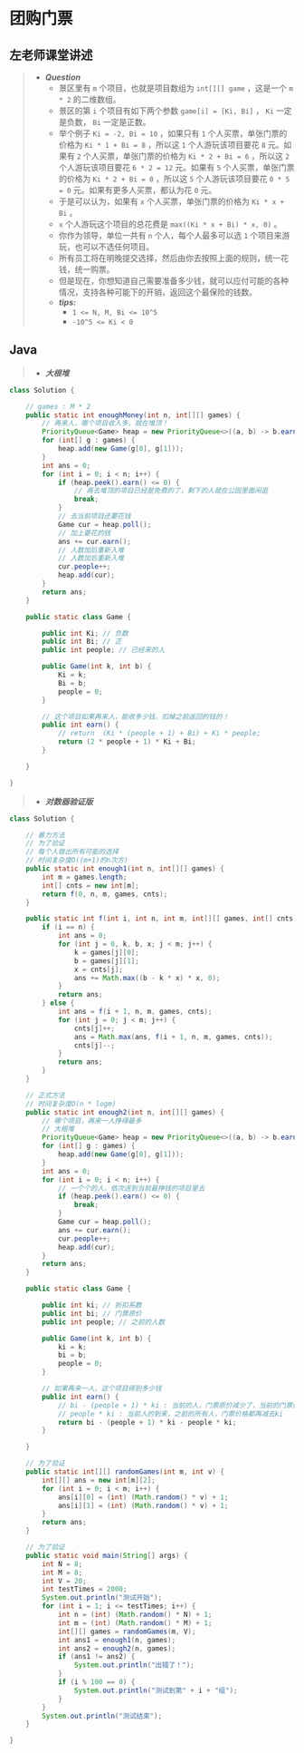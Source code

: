# 团购门票

## 左老师课堂讲述

> - ***Question***
>   - 景区里有 `m` 个项目，也就是项目数组为 `int[][] game` ，这是一个 `m * 2` 的二维数组。
>   - 景区的第 `i` 个项目有如下两个参数 `game[i] = [Ki, Bi]` ， `Ki` 一定是负数， `Bi` 一定是正数。
>   - 举个例子 `Ki = -2, Bi = 10` ，如果只有 `1` 个人买票，单张门票的价格为 `Ki * 1 + Bi = 8` ，所以这 `1` 个人游玩该项目要花 `8` 元。如果有 `2` 个人买票，单张门票的价格为 `Ki * 2 + Bi = 6` ，所以这 `2` 个人游玩该项目要花 `6 * 2 = 12` 元。如果有 `5` 个人买票，单张门票的价格为 `Ki * 2 + Bi = 0` ，所以这 `5` 个人游玩该项目要花 `0 * 5 = 0` 元。如果有更多人买票，都认为花 `0` 元。
>   - 于是可以认为，如果有 `x` 个人买票，单张门票的价格为 `Ki * x + Bi` 。
>   - `x` 个人游玩这个项目的总花费是 `max((Ki * x + Bi) * x, 0)` 。
>   - 你作为领导，单位一共有 `n` 个人，每个人最多可以选 `1` 个项目来游玩，也可以不选任何项目。
>   - 所有员工将在明晚提交选择，然后由你去按照上面的规则，统一花钱，统一购票。
>   - 但是现在，你想知道自己需要准备多少钱，就可以应付可能的各种情况，支持各种可能下的开销，返回这个最保险的钱数。
>   - ***tips:***
>     - `1 <= N, M, Bi <= 10^5`
>     - `-10^5 <= Ki < 0`

## Java

> - ***大根堆***

```java
class Solution {

    // games : M * 2
    public static int enoughMoney(int n, int[][] games) {
        // 再来人，哪个项目收入多，就在堆顶！
        PriorityQueue<Game> heap = new PriorityQueue<>((a, b) -> b.earn() - a.earn());
        for (int[] g : games) {
            heap.add(new Game(g[0], g[1]));
        }
        int ans = 0;
        for (int i = 0; i < n; i++) {
            if (heap.peek().earn() <= 0) {
                // 再去堆顶的项目已经是免费的了，剩下的人就在公园里面闲逛
                break;
            }
            // 去当前项目还要花钱
            Game cur = heap.poll();
            // 加上要花的钱
            ans += cur.earn();
            // 人数加后重新入堆
            // 人数加后重新入堆
            cur.people++;
            heap.add(cur);
        }
        return ans;
    }

    public static class Game {

        public int Ki; // 负数
        public int Bi; // 正
        public int people; // 已经来的人

        public Game(int k, int b) {
            Ki = k;
            Bi = b;
            people = 0;
        }

        // 这个项目如果再来人，能收多少钱，扣掉之前返回的钱的！
        public int earn() {
            // return  (Ki * (people + 1) + Bi) + Ki * people;
            return (2 * people + 1) * Ki + Bi;
        }

    }

}
```

> - ***对数器验证版***

```java
class Solution {

    // 暴力方法
    // 为了验证
    // 每个人做出所有可能的选择
    // 时间复杂度O((m+1)的n次方)
    public static int enough1(int n, int[][] games) {
        int m = games.length;
        int[] cnts = new int[m];
        return f(0, n, m, games, cnts);
    }

    public static int f(int i, int n, int m, int[][] games, int[] cnts) {
        if (i == n) {
            int ans = 0;
            for (int j = 0, k, b, x; j < m; j++) {
                k = games[j][0];
                b = games[j][1];
                x = cnts[j];
                ans += Math.max((b - k * x) * x, 0);
            }
            return ans;
        } else {
            int ans = f(i + 1, n, m, games, cnts);
            for (int j = 0; j < m; j++) {
                cnts[j]++;
                ans = Math.max(ans, f(i + 1, n, m, games, cnts));
                cnts[j]--;
            }
            return ans;
        }
    }

    // 正式方法
    // 时间复杂度O(n * logm)
    public static int enough2(int n, int[][] games) {
        // 哪个项目，再来一人挣得最多
        // 大根堆
        PriorityQueue<Game> heap = new PriorityQueue<>((a, b) -> b.earn() - a.earn());
        for (int[] g : games) {
            heap.add(new Game(g[0], g[1]));
        }
        int ans = 0;
        for (int i = 0; i < n; i++) {
            // 一个个的人，依次送到当前最挣钱的项目里去
            if (heap.peek().earn() <= 0) {
                break;
            }
            Game cur = heap.poll();
            ans += cur.earn();
            cur.people++;
            heap.add(cur);
        }
        return ans;
    }

    public static class Game {

        public int ki; // 折扣系数
        public int bi; // 门票原价
        public int people; // 之前的人数

        public Game(int k, int b) {
            ki = k;
            bi = b;
            people = 0;
        }

        // 如果再来一人，这个项目得到多少钱
        public int earn() {
            // bi - (people + 1) * ki : 当前的人，门票原价减少了，当前的门票价格
            // people * ki : 当前人的到来，之前的所有人，门票价格都再减去ki
            return bi - (people + 1) * ki - people * ki;
        }

    }

    // 为了验证
    public static int[][] randomGames(int m, int v) {
        int[][] ans = new int[m][2];
        for (int i = 0; i < m; i++) {
            ans[i][0] = (int) (Math.random() * v) + 1;
            ans[i][1] = (int) (Math.random() * v) + 1;
        }
        return ans;
    }

    // 为了验证
    public static void main(String[] args) {
        int N = 8;
        int M = 8;
        int V = 20;
        int testTimes = 2000;
        System.out.println("测试开始");
        for (int i = 1; i <= testTimes; i++) {
            int n = (int) (Math.random() * N) + 1;
            int m = (int) (Math.random() * M) + 1;
            int[][] games = randomGames(m, V);
            int ans1 = enough1(n, games);
            int ans2 = enough2(n, games);
            if (ans1 != ans2) {
                System.out.println("出错了！");
            }
            if (i % 100 == 0) {
                System.out.println("测试到第" + i + "组");
            }
        }
        System.out.println("测试结束");
    }

}
```
